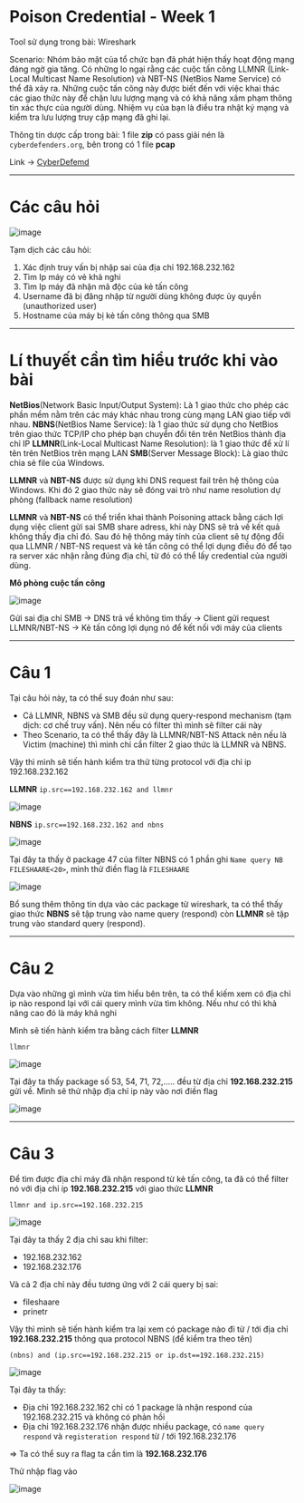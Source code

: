 # Poison Credential - Week 1
Tool sử dụng trong bài: Wireshark

Scenario: Nhóm bảo mật của tổ chức bạn đã phát hiện thấy hoạt động mạng đáng ngờ gia tăng. Có những lo ngại rằng các cuộc tấn công LLMNR (Link-Local Multicast Name Resolution) và NBT-NS (NetBios Name Service) có thể đã xảy ra. Những cuộc tấn công này được biết đến với việc khai thác các giao thức này để chặn lưu lượng mạng và có khả năng xâm phạm thông tin xác thực của người dùng. Nhiệm vụ của bạn là điều tra nhật ký mạng và kiểm tra lưu lượng truy cập mạng đã ghi lại.

Thông tin dược cấp trong bài: 1 file **zip** có pass giải nén là `cyberdefenders.org`, bên trong có 1 file **pcap**

Link -> [CyberDefemd](https://cyberdefenders.org/blueteam-ctf-challenges/poisonedcredentials/)

----
# Các câu hỏi

![image](https://github.com/wdchocopie/CTF-learning/assets/81132394/081708c9-ae37-44e3-ad9d-c2c6730f06a7)

Tạm dịch các câu hỏi:
1. Xác định truy vấn bị nhập sai của địa chỉ 192.168.232.162
2. Tìm Ip máy có vẻ khả nghi
3. Tìm Ip máy đã nhận mã độc của kẻ tấn công
4. Username đã bị đăng nhập từ người dùng không được ủy quyền (unauthorized user)
5. Hostname của máy bị kẻ tấn công thông qua SMB

----
# Lí thuyết cần tìm hiểu trước khi vào bài
**NetBios**(Network Basic Input/Output System): Là 1 giao thức cho phép các phần mềm nằm trên các máy khác nhau trong cùng mạng LAN giao tiếp với nhau.
**NBNS**(NetBios Name Service): là 1 giao thức sử dụng cho NetBios trên giao thức TCP/IP cho phép bạn chuyển đổi tên trên NetBios thành địa chỉ IP
**LLMNR**(Link-Local Multicast Name Resolution): là 1 giao thức để xử lí tên trên NetBios trên mạng LAN
**SMB**(Server Message Block): Là giao thức chia sẻ file của Windows.

**LLMNR** và **NBT-NS** được sử dụng khi DNS request fail trên hệ thông của Windows. Khi đó 2 giao thức này sẽ đóng vai trò như name resolution dự phòng (fallback name resolution)

**LLMNR** và **NBT-NS** có thể triển khai thành Poisoning attack bằng cách lợi dụng việc client gửi sai SMB share adress, khi này DNS sẽ trả về kết quả không thấy địa chỉ đó. Sau đó hệ thông máy tính của client sẽ tự động đổi qua LLMNR / NBT-NS request và kẻ tấn công có thể lợi dụng điều đó để tạo ra server xác nhận rằng đúng địa chỉ, từ đó có thể lấy credential của người dùng.

**Mô phòng cuộc tấn công**

![image](https://github.com/wdchocopie/CTF-learning/assets/81132394/32745f68-1906-4805-922a-44f6a1c309aa)

Gửi sai địa chỉ SMB ->  DNS trả về không tìm thấy -> Client gửi request LLMNR/NBT-NS -> Kẻ tấn công lợi dụng nó để kết nối với máy của clients 

----
# Câu 1
Tại câu hỏi này, ta có thể suy đoán như sau:
* Cả LLMNR, NBNS và SMB đều sử dụng query-respond mechanism (tạm dịch: cơ chế truy vấn). Nên nếu có filter thì mình sẽ filter cái này
* Theo Scenario, ta có thể thấy đây là LLMNR/NBT-NS Attack nên nếu là Victim (machine) thì mình chỉ cần filter 2 giao thức là LLMNR và NBNS.

Vậy thì mình sẽ tiến hành kiểm tra thử từng protocol với địa chỉ ip 192.168.232.162

**LLMNR**
`ip.src==192.168.232.162 and llmnr`

![image](https://github.com/wdchocopie/CTF-learning/assets/81132394/e3638918-e94f-4e47-83f3-1f7773ab2db2)

**NBNS**
`ip.src==192.168.232.162 and nbns`

![image](https://github.com/wdchocopie/CTF-learning/assets/81132394/efb4add4-7f57-4aa5-a488-ceec3905ff98)

Tại đây ta thấy ở package 47 của filter NBNS có 1 phần ghi `Name query NB FILESHAARE<20>`, mình thử điền flag là `FILESHAARE`

![image](https://github.com/wdchocopie/CTF-learning/assets/81132394/6c6bc8ab-da7f-47ae-9a33-bfc0cc932b53)

Bổ sung thêm thông tin dựa vào các package từ wireshark, ta có thể thấy giao thức **NBNS** sẽ tập trung vào name query (respond) còn **LLMNR** sẽ tập trung vào standard query (respond).

----
# Câu 2

Dựa vào những gì mình vừa tìm hiểu bên trên, ta có thể kiếm xem có địa chỉ ip nào respond lại với cái query mình vừa tìm không. Nếu như có thì khả năng cao đó là máy khả nghi

Mình sẽ tiến hành kiểm tra bằng cách filter **LLMNR**

`llmnr`

![image](https://github.com/wdchocopie/CTF-learning/assets/81132394/900b3d52-0548-4470-bdbc-35be51b2788b)

Tại đây ta thấy package số 53, 54, 71, 72,..... đều từ địa chỉ **192.168.232.215** gửi về. Mình sẽ thử nhập địa chỉ ip này vào nơi điền flag

![image](https://github.com/wdchocopie/CTF-learning/assets/81132394/0964ae3d-65d7-4aa6-b22e-d4f3cc21e986)

-----

# Câu 3

Để tìm được địa chỉ máy đã nhận respond từ kẻ tấn công, ta đã có thể filter nó với địa chỉ ip **192.168.232.215** với giao thức **LLMNR** 

`llmnr and ip.src==192.168.232.215`

![image](https://github.com/wdchocopie/CTF-learning/assets/81132394/dd252f49-be3c-4acf-91b8-d8cca3faae2e)

Tại đây ta thấy 2 địa chỉ sau khi filter:
* 192.168.232.162
* 192.168.232.176

Và cả 2 địa chỉ này đều tương ứng với 2 cái query bị sai:
* fileshaare
* prinetr

Vậy thì mình sẽ tiến hành kiểm tra lại xem có package nào đi từ / tới địa chỉ **192.168.232.215** thông qua protocol NBNS (để kiểm tra theo tên)

`(nbns) and (ip.src==192.168.232.215 or ip.dst==192.168.232.215)`

![image](https://github.com/wdchocopie/CTF-learning/assets/81132394/3bc98de6-86b2-476a-83b1-539ebf953a88)

Tại đây ta thấy:
* Địa chỉ 192.168.232.162 chỉ có 1 package là nhận respond của 192.168.232.215 và không có phản hồi
* Địa chỉ 192.168.232.176 nhận được nhiều package, có `name query respond` và `registeration respond` từ  / tới 192.168.232.176

=> Ta có thể suy ra flag ta cần tìm là **192.168.232.176**

Thử nhập flag vào

![image](https://github.com/wdchocopie/CTF-learning/assets/81132394/da337b64-2013-4241-b527-6c0781820ba2)
